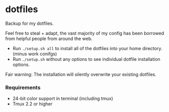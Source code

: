 # dotfiles
Backup for my dotfiles.

Feel free to steal + adapt, the vast majority of my config has been borrowed from helpful people from around the web.

* Run ```./setup.sh all``` to install all of the dotfiles into your home directory. (minus work conifgs)
* Run ```./setup.sh``` without any options to see individual dotfile installation options.

Fair warning: The installation will silently overwrite your existing dotfiles.

### Requirements

* 24-bit color support in terminal (including tmux)
* Tmux 2.2 or higher
